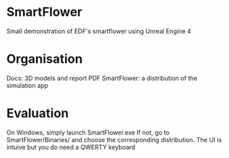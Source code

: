 # SmartFlower
Small demonstration of EDF's smartflower using Unreal Engine 4

# Organisation
Docs: 3D models and report PDF
SmartFlower: a distribution of the simulation app

# Evaluation
On Windows, simply launch SmartFlower.exe
If not, go to SmartFlower/Binaries/ and choose the corresponding distribution.
The UI is intuive but you do need a QWERTY keyboard
